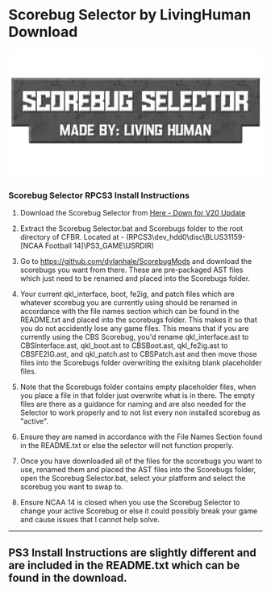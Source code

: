 # Scorebug Selector by LivingHuman Download

<p align="center">
  <img width="1000" src="../images/LogoSelector.png">
</p>

### Scorebug Selector RPCS3 Install Instructions
1) Download the Scorebug Selector from [Here - Down for V20 Update]()

1) Extract the Scorebug Selector.bat and Scorebugs folder to the root directory of CFBR. Located at - (RPCS3\dev_hdd0\disc\BLUS31159-[NCAA Football 14]\PS3_GAME\USRDIR)


2) Go to https://github.com/dylanhale/ScorebugMods and download the scorebugs you want from there. These are pre-packaged AST files which just need to be renamed and placed into the Scorebugs folder.


3) Your current qkl_interface, boot, fe2ig, and patch files which are whatever scorebug you are currently using should be renamed in accordance with the file names section which can be found in the README.txt and placed into the scorebugs folder. This makes it so that you do not accidently lose any game files. This means that if you are currently using the CBS Scorebug, you'd rename qkl_interface.ast to CBSInterface.ast, qkl_boot.ast to CBSBoot.ast, qkl_fe2ig.ast to CBSFE2IG.ast, and qkl_patch.ast to CBSPatch.ast and then move those files into the Scorebugs folder overwriting the exisitng blank placeholder files.


4) Note that the Scorebugs folder contains empty placeholder files, when you place a file in that folder just overwrite what is in there. The empty files are there as a guidance for naming and are also needed for the Selector to work properly and to not list every non installed scorebug as "active".


5) Ensure they are named in accordance with the File Names Section found in the README.txt or else the selector will not function properly.


6) Once you have downloaded all of the files for the scorebugs you want to use, renamed them and placed the AST files into the Scorebugs folder, open the Scorebug Selector.bat, select your platform and select the scorebug you want to swap to.


7) Ensure NCAA 14 is closed when you use the Scorebug Selector to change your active Scorebug or else it could possibly break your game and cause issues that I cannot help solve.

---
## PS3 Install Instructions are slightly different and are included in the README.txt which can be found in the download.
